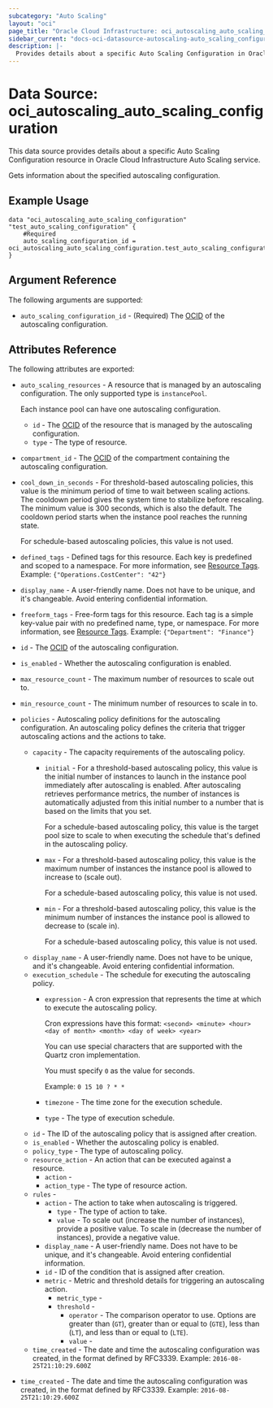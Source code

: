 ```yaml
---
subcategory: "Auto Scaling"
layout: "oci"
page_title: "Oracle Cloud Infrastructure: oci_autoscaling_auto_scaling_configuration"
sidebar_current: "docs-oci-datasource-autoscaling-auto_scaling_configuration"
description: |-
  Provides details about a specific Auto Scaling Configuration in Oracle Cloud Infrastructure Auto Scaling service
---
```


# Data Source: oci_autoscaling_auto_scaling_configuration
This data source provides details about a specific Auto Scaling Configuration resource in Oracle Cloud Infrastructure Auto Scaling service.

Gets information about the specified autoscaling configuration.

## Example Usage

```hcl
data "oci_autoscaling_auto_scaling_configuration" "test_auto_scaling_configuration" {
	#Required
	auto_scaling_configuration_id = oci_autoscaling_auto_scaling_configuration.test_auto_scaling_configuration.id
}
```

## Argument Reference

The following arguments are supported:

* `auto_scaling_configuration_id` - (Required) The [OCID](https://docs.cloud.oracle.com/iaas/Content/General/Concepts/identifiers.htm) of the autoscaling configuration.


## Attributes Reference

The following attributes are exported:

* `auto_scaling_resources` - A resource that is managed by an autoscaling configuration. The only supported type is `instancePool`.

	Each instance pool can have one autoscaling configuration. 
	* `id` - The [OCID](https://docs.cloud.oracle.com/iaas/Content/General/Concepts/identifiers.htm) of the resource that is managed by the autoscaling configuration. 
	* `type` - The type of resource.
* `compartment_id` - The [OCID](https://docs.cloud.oracle.com/iaas/Content/General/Concepts/identifiers.htm) of the compartment containing the autoscaling configuration. 
* `cool_down_in_seconds` - For threshold-based autoscaling policies, this value is the minimum period of time to wait between scaling actions. The cooldown period gives the system time to stabilize before rescaling. The minimum value is 300 seconds, which is also the default. The cooldown period starts when the instance pool reaches the running state.

	For schedule-based autoscaling policies, this value is not used. 
* `defined_tags` - Defined tags for this resource. Each key is predefined and scoped to a namespace. For more information, see [Resource Tags](https://docs.cloud.oracle.com/iaas/Content/General/Concepts/resourcetags.htm).  Example: `{"Operations.CostCenter": "42"}` 
* `display_name` - A user-friendly name. Does not have to be unique, and it's changeable. Avoid entering confidential information. 
* `freeform_tags` - Free-form tags for this resource. Each tag is a simple key-value pair with no predefined name, type, or namespace. For more information, see [Resource Tags](https://docs.cloud.oracle.com/iaas/Content/General/Concepts/resourcetags.htm).  Example: `{"Department": "Finance"}` 
* `id` - The [OCID](https://docs.cloud.oracle.com/iaas/Content/General/Concepts/identifiers.htm) of the autoscaling configuration.
* `is_enabled` - Whether the autoscaling configuration is enabled.
* `max_resource_count` - The maximum number of resources to scale out to.
* `min_resource_count` - The minimum number of resources to scale in to.
* `policies` - Autoscaling policy definitions for the autoscaling configuration. An autoscaling policy defines the criteria that trigger autoscaling actions and the actions to take. 
	* `capacity` - The capacity requirements of the autoscaling policy.
		* `initial` - For a threshold-based autoscaling policy, this value is the initial number of instances to launch in the instance pool immediately after autoscaling is enabled. After autoscaling retrieves performance metrics, the number of instances is automatically adjusted from this initial number to a number that is based on the limits that you set.

			For a schedule-based autoscaling policy, this value is the target pool size to scale to when executing the schedule that's defined in the autoscaling policy. 
		* `max` - For a threshold-based autoscaling policy, this value is the maximum number of instances the instance pool is allowed to increase to (scale out).

			For a schedule-based autoscaling policy, this value is not used. 
		* `min` - For a threshold-based autoscaling policy, this value is the minimum number of instances the instance pool is allowed to decrease to (scale in).

			For a schedule-based autoscaling policy, this value is not used. 
	* `display_name` - A user-friendly name. Does not have to be unique, and it's changeable. Avoid entering confidential information. 
	* `execution_schedule` - The schedule for executing the autoscaling policy.
		* `expression` - A cron expression that represents the time at which to execute the autoscaling policy.

			Cron expressions have this format: `<second> <minute> <hour> <day of month> <month> <day of week> <year>`

			You can use special characters that are supported with the Quartz cron implementation.

			You must specify `0` as the value for seconds.

			Example: `0 15 10 ? * *` 
		* `timezone` - The time zone for the execution schedule.
		* `type` - The type of execution schedule.
	* `id` - The ID of the autoscaling policy that is assigned after creation.
	* `is_enabled` - Whether the autoscaling policy is enabled.
	* `policy_type` - The type of autoscaling policy.
	* `resource_action` - An action that can be executed against a resource.
		* `action` - 
		* `action_type` - The type of resource action.
	* `rules` - 
		* `action` - The action to take when autoscaling is triggered. 
			* `type` - The type of action to take.
			* `value` - To scale out (increase the number of instances), provide a positive value. To scale in (decrease the number of instances), provide a negative value. 
		* `display_name` - A user-friendly name. Does not have to be unique, and it's changeable. Avoid entering confidential information. 
		* `id` - ID of the condition that is assigned after creation.
		* `metric` - Metric and threshold details for triggering an autoscaling action. 
			* `metric_type` - 
			* `threshold` - 
				* `operator` - The comparison operator to use. Options are greater than (`GT`), greater than or equal to (`GTE`), less than (`LT`), and less than or equal to (`LTE`). 
				* `value` - 
	* `time_created` - The date and time the autoscaling configuration was created, in the format defined by RFC3339.  Example: `2016-08-25T21:10:29.600Z` 
* `time_created` - The date and time the autoscaling configuration was created, in the format defined by RFC3339.  Example: `2016-08-25T21:10:29.600Z` 


